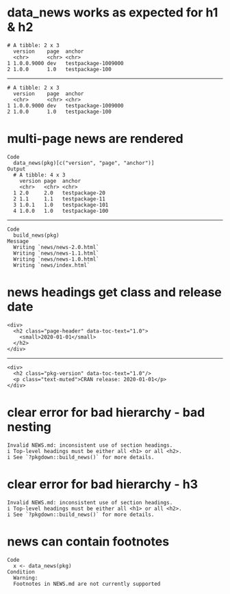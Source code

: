 # data_news works as expected for h1 & h2

    # A tibble: 2 x 3
      version    page  anchor             
      <chr>      <chr> <chr>              
    1 1.0.0.9000 dev   testpackage-1009000
    2 1.0.0      1.0   testpackage-100    

---

    # A tibble: 2 x 3
      version    page  anchor             
      <chr>      <chr> <chr>              
    1 1.0.0.9000 dev   testpackage-1009000
    2 1.0.0      1.0   testpackage-100    

# multi-page news are rendered

    Code
      data_news(pkg)[c("version", "page", "anchor")]
    Output
      # A tibble: 4 x 3
        version page  anchor         
        <chr>   <chr> <chr>          
      1 2.0     2.0   testpackage-20 
      2 1.1     1.1   testpackage-11 
      3 1.0.1   1.0   testpackage-101
      4 1.0.0   1.0   testpackage-100

---

    Code
      build_news(pkg)
    Message
      Writing `news/news-2.0.html`
      Writing `news/news-1.1.html`
      Writing `news/news-1.0.html`
      Writing `news/index.html`

# news headings get class and release date

    <div>
      <h2 class="page-header" data-toc-text="1.0">
        <small>2020-01-01</small>
      </h2>
    </div>

---

    <div>
      <h2 class="pkg-version" data-toc-text="1.0"/>
      <p class="text-muted">CRAN release: 2020-01-01</p>
    </div>

# clear error for bad hierarchy - bad nesting

    Invalid NEWS.md: inconsistent use of section headings.
    i Top-level headings must be either all <h1> or all <h2>.
    i See `?pkgdown::build_news()` for more details.

# clear error for bad hierarchy - h3

    Invalid NEWS.md: inconsistent use of section headings.
    i Top-level headings must be either all <h1> or all <h2>.
    i See `?pkgdown::build_news()` for more details.

# news can contain footnotes

    Code
      x <- data_news(pkg)
    Condition
      Warning:
      Footnotes in NEWS.md are not currently supported

